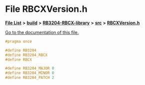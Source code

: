 
# File RBCXVersion.h

[**File List**](files.md) **>** [**build**](dir_4fef79e7177ba769987a8da36c892c5f.md) **>** [**RB3204-RBCX-library**](dir_6e2f6bf38ad600996f360c484704d30b.md) **>** [**src**](dir_2fb57cfb6554052417264f60890e0af6.md) **>** [**RBCXVersion.h**](_r_b_c_x_version_8h.md)

[Go to the documentation of this file.](_r_b_c_x_version_8h.md) 


````cpp
#pragma once

#define RB3204
#define RB3204_RBCX
#define RBCX

#define RB3204_MAJOR 0
#define RB3204_MINOR 0
#define RB3204_PATCH 2
````


